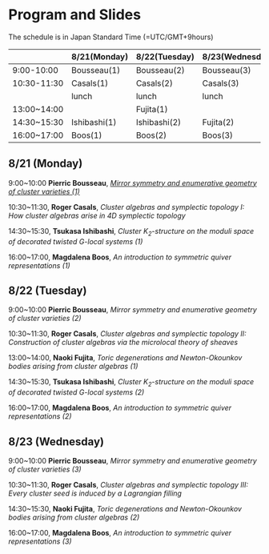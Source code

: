 <script type="text/x-mathjax-config">MathJax.Hub.Config({tex2jax:{inlineMath:[['\$','\$'],['\\(','\\)']],processEscapes:true},CommonHTML: {matchFontHeight:false}});</script> 
<script type="text/javascript" async src="https://cdnjs.cloudflare.com/ajax/libs/mathjax/2.7.1/MathJax.js?config=TeX-MML-AM_CHTML"></script>

# Program and Slides

The schedule is in Japan Standard Time (=UTC/GMT+9hours)

||8/21(Monday)|8/22(Tuesday)|8/23(Wednesday)|
|----|----|----|----|
|9:00-10:00|Bousseau(1)|Bousseau(2)|Bousseau(3)|
|10:30-11:30|Casals(1)|Casals(2)|Casals(3)|
||lunch|lunch|lunch|
|13:00~14:00||Fujita(1)||
|14:30~15:30|Ishibashi(1)|Ishibashi(2)|Fujita(2)|
|16:00~17:00|Boos(1)|Boos(2)|Boos(3)|

## 8/21 (Monday)
9:00~10:00 **Pierric Bousseau**, [*Mirror symmetry and enumerative geometry of cluster varieties (1)*](slides/Bousseau_1.pdf)

10:30~11:30, **Roger Casals**, *Cluster algebras and symplectic topology I: How cluster algebras arise in 4D symplectic topology*

14:30~15:30, **Tsukasa Ishibashi**, *Cluster $K_2$-structure on the moduli space of decorated twisted $G$-local systems (1)*

16:00~17:00, **Magdalena Boos**, *An introduction to symmetric quiver representations (1)*

## 8/22 (Tuesday)
9:00~10:00 **Pierric Bousseau**, *Mirror symmetry and enumerative geometry of cluster varieties (2)*

10:30~11:30, **Roger Casals**, *Cluster algebras and symplectic topology II: Construction of cluster algebras via the microlocal theory of sheaves*

13:00~14:00, **Naoki Fujita**, *Toric degenerations and Newton-Okounkov bodies arising from cluster algebras (1)*

14:30~15:30, **Tsukasa Ishibashi**, *Cluster $K_2$-structure on the moduli space of decorated twisted $G$-local systems (2)*

16:00~17:00, **Magdalena Boos**, *An introduction to symmetric quiver representations (2)*

## 8/23 (Wednesday)
9:00~10:00 **Pierric Bousseau**, *Mirror symmetry and enumerative geometry of cluster varieties (3)*

10:30~11:30, **Roger Casals**, *Cluster algebras and symplectic topology III: Every cluster seed is induced by a Lagrangian filling*

14:30~15:30, **Naoki Fujita**, *Toric degenerations and Newton-Okounkov bodies arising from cluster algebras (2)*

16:00~17:00, **Magdalena Boos**, *An introduction to symmetric quiver representations (3)*